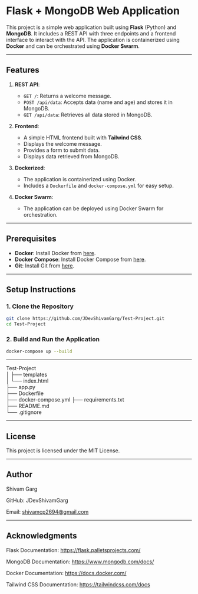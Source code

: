 # Flask + MongoDB Web Application

This project is a simple web application built using **Flask** (Python) and **MongoDB**. It includes a REST API with three endpoints and a frontend interface to interact with the API. The application is containerized using **Docker** and can be orchestrated using **Docker Swarm**.

---

## Features

1. **REST API**:
   - `GET /`: Returns a welcome message.
   - `POST /api/data`: Accepts data (name and age) and stores it in MongoDB.
   - `GET /api/data`: Retrieves all data stored in MongoDB.

2. **Frontend**:
   - A simple HTML frontend built with **Tailwind CSS**.
   - Displays the welcome message.
   - Provides a form to submit data.
   - Displays data retrieved from MongoDB.

3. **Dockerized**:
   - The application is containerized using Docker.
   - Includes a `Dockerfile` and `docker-compose.yml` for easy setup.

4. **Docker Swarm**:
   - The application can be deployed using Docker Swarm for orchestration.

---

## Prerequisites

- **Docker**: Install Docker from [here](https://docs.docker.com/get-docker/).
- **Docker Compose**: Install Docker Compose from [here](https://docs.docker.com/compose/install/).
- **Git**: Install Git from [here](https://git-scm.com/downloads).

---

## Setup Instructions

### 1. Clone the Repository

```bash
git clone https://github.com/JDevShivamGarg/Test-Project.git
cd Test-Project
```

### 2. Build and Run the Application
```bash
docker-compose up --build
```
---

Test-Project   
│
├── templates   
│      └── index.html   
├── app.py   
├── Dockerfile   
├── docker-compose.yml
├── requirements.txt   
├── README.md            
└── .gitignore   


---

## License
This project is licensed under the MIT License.

---

## Author
Shivam Garg

GitHub: JDevShivamGarg

Email: shivamcp2694@gmail.com

---

## Acknowledgments
Flask Documentation: https://flask.palletsprojects.com/

MongoDB Documentation: https://www.mongodb.com/docs/

Docker Documentation: https://docs.docker.com/

Tailwind CSS Documentation: https://tailwindcss.com/docs
